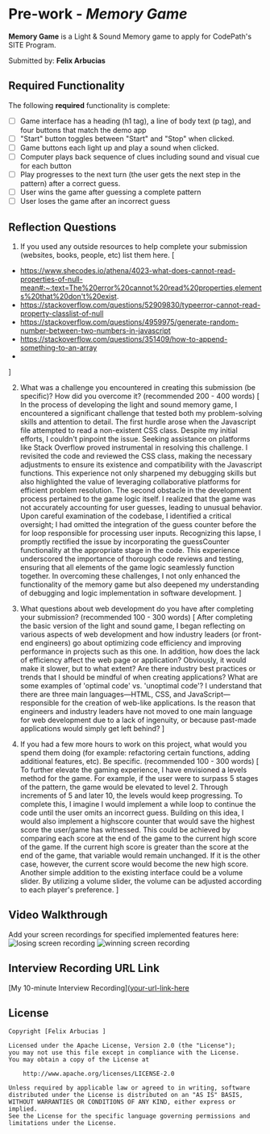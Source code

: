 # Pre-work - *Memory Game*

**Memory Game** is a Light & Sound Memory game to apply for CodePath's SITE Program. 

Submitted by: **Felix Arbucias**


## Required Functionality

The following **required** functionality is complete:

* [ ] Game interface has a heading (h1 tag), a line of body text (p tag), and four buttons that match the demo app
* [ ] "Start" button toggles between "Start" and "Stop" when clicked. 
* [ ] Game buttons each light up and play a sound when clicked. 
* [ ] Computer plays back sequence of clues including sound and visual cue for each button
* [ ] Play progresses to the next turn (the user gets the next step in the pattern) after a correct guess. 
* [ ] User wins the game after guessing a complete pattern
* [ ] User loses the game after an incorrect guess

## Reflection Questions
1. If you used any outside resources to help complete your submission (websites, books, people, etc) list them here. 
[
- https://www.shecodes.io/athena/4023-what-does-cannot-read-properties-of-null-mean#:~:text=The%20error%20cannot%20read%20properties,elements%20that%20don't%20exist.
- https://stackoverflow.com/questions/52909830/typeerror-cannot-read-property-classlist-of-null
- https://stackoverflow.com/questions/4959975/generate-random-number-between-two-numbers-in-javascript
- https://stackoverflow.com/questions/351409/how-to-append-something-to-an-array
- 
]


2. What was a challenge you encountered in creating this submission (be specific)? How did you overcome it? (recommended 200 - 400 words)
[
In the process of developing the light and sound memory game, I encountered a significant challenge that tested both my problem-solving skills and attention to detail. The first hurdle arose when the Javascript file attempted to read a non-existent CSS class. Despite my initial efforts, I couldn't pinpoint the issue. Seeking assistance on platforms like Stack Overflow proved instrumental in resolving this challenge. I revisited the code and reviewed the CSS class, making the necessary adjustments to ensure its existence and compatibility with the Javascript functions. This experience not only sharpened my debugging skills but also highlighted the value of leveraging collaborative platforms for efficient problem resolution.
The second obstacle in the development process pertained to the game logic itself. I realized that the game was not accurately accounting for user guesses, leading to unusual behavior. Upon careful examination of the codebase, I identified a critical oversight; I had omitted the integration of the guess counter before the for loop responsible for processing user inputs. Recognizing this lapse, I promptly rectified the issue by incorporating the guessCounter functionality at the appropriate stage in the code. This experience underscored the importance of thorough code reviews and testing, ensuring that all elements of the game logic seamlessly function together. In overcoming these challenges, I not only enhanced the functionality of the memory game but also deepened my understanding of debugging and logic implementation in software development.
]

3. What questions about web development do you have after completing your submission? (recommended 100 - 300 words) 
[
  After completing the basic version of the light and sound game, I began reflecting on various aspects of web development and how industry leaders (or front-end engineers) go about optimizing code efficiency and improving performance in projects such as this one. In addition, how does the lack of efficiency affect the web page or application? Obviously, it would make it slower, but to what extent? Are there industry best practices or trends that I should be mindful of when creating applications? What are some examples of 'optimal code' vs. 'unoptimal code'? I understand that there are three main languages—HTML, CSS, and JavaScript—responsible for the creation of web-like applications. Is the reason that engineers and industry leaders have not moved to one main language for web development due to a lack of ingenuity, or because past-made applications would simply get left behind?
]

4. If you had a few more hours to work on this project, what would you spend them doing (for example: refactoring certain functions, adding additional features, etc). Be specific. (recommended 100 - 300 words)
[
  To further elevate the gaming experience, I have envisioned a levels method for the game. For example, if the user were to surpass 5 stages of the pattern, the game would be elevated to level 2. Through increments of 5 and later 10, the levels would keep progressing. To complete this, I imagine I would implement a while loop to continue the code until the user omits an incorrect guess. Building on this idea, I would also implement a highscore counter that would save the highest score the user/game has witnessed. This could be achieved by comparing each score at the end of the game to the current high score of the game. If the current high score is greater than the score at the end of the game, that variable would remain unchanged. If it is the other case, however, the current score would become the new high score.
  Another simple addition to the existing interface could be a volume slider. By utilizing a volume slider, the volume can be adjusted according to each player's preference. 
]

## Video Walkthrough 

Add your screen recordings for specified implemented features here:
![losing screen recording](https://youtu.be/fjUNqEARFVQ)
![winning screen recording](https://youtu.be/2Qn9mPSAGE4)

## Interview Recording URL Link

[My 10-minute Interview Recording]([your-url-link-here](https://www.loom.com/share/f425b1af4f244ee8b1be53554c85d30b?sid=145bb8af-119a-4fd6-946e-568ab75c0f32)


## License

    Copyright [Felix Arbucias ]

    Licensed under the Apache License, Version 2.0 (the "License");
    you may not use this file except in compliance with the License.
    You may obtain a copy of the License at

        http://www.apache.org/licenses/LICENSE-2.0

    Unless required by applicable law or agreed to in writing, software
    distributed under the License is distributed on an "AS IS" BASIS,
    WITHOUT WARRANTIES OR CONDITIONS OF ANY KIND, either express or implied.
    See the License for the specific language governing permissions and
    limitations under the License.